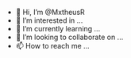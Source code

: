 - 👋 Hi, I’m @MxtheusR
- 👀 I’m interested in ...
- 🌱 I’m currently learning ...
- 💞️ I’m looking to collaborate on ...
- 📫 How to reach me ...

<!---
MxtheusR/MxtheusR is a ✨ special ✨ repository because its `README.md` (this file) appears on your GitHub profile.
You can click the Preview link to take a look at your changes.
--->
